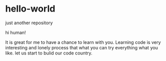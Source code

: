 # hello-world
just another repository

hi human!

It is great for me to have a chance to learn with you. Learning code is very interesting and lonely process that what you can try everything  what you like. let us start to bulid our code country.
